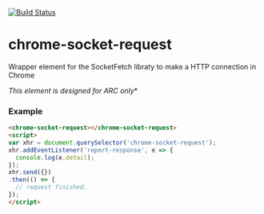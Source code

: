 [![Build Status](https://travis-ci.org/advanced-rest-client/chrome-socket-request.svg?branch=stage)](https://travis-ci.org/advanced-rest-client/chrome-socket-request)  

# chrome-socket-request

Wrapper element for the SocketFetch libraty to make a HTTP connection in Chrome

*This element is designed for ARC only**

### Example
```html
<chrome-socket-request></chrome-socket-request>
<script>
var xhr = document.querySelector('chrome-socket-request');
xhr.addEventListener('report-response', e => {
  console.log(e.detail);
});
xhr.send({})
.then(() => {
  // request finished.
});
</script>
```

